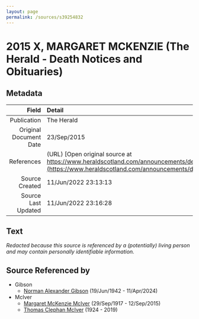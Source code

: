 ```yaml
---
layout: page
permalink: /sources/s39254832
---
```


# 2015 X, MARGARET MCKENZIE (The Herald - Death Notices and Obituaries)

## Metadata

Field | Detail
---:|:---
Publication | The Herald
Original Document Date | 23/Sep/2015
References | (URL) [Open original source at https://www.heraldscotland.com/announcements/deaths/deaths/13777170.Margaret_Gibson/](https://www.heraldscotland.com/announcements/deaths/deaths/13777170.Margaret_Gibson/)
Source Created | 11/Jun/2022 23:13:13
Source Last Updated | 11/Jun/2022 23:16:28

## Text

_Redacted because this source is referenced by a (potentially) living person and may contain personally identifiable information._

## Source Referenced by

* Gibson
  * [Norman Alexander Gibson](../people/@86606770@-norman-alexander-gibson-b1942-6-19-d2024-4-11.md) (19/Jun/1942 - 11/Apr/2024)
* McIver
  * [Margaret McKenzie McIver](../people/@24380064@-margaret-mckenzie-mciver-b1917-9-29-d2015-9-12.md) (29/Sep/1917 - 12/Sep/2015)
  * [Thomas Clephan McIver](../people/@74287888@-thomas-clephan-mciver-b1924-d2019.md) (1924 - 2019)
